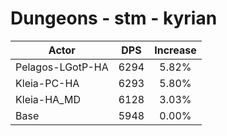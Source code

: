 # Dungeons - stm - kyrian
| Actor | DPS | Increase |
|---|:---:|:---:|
|Pelagos-LGotP-HA|6294|5.82%|
|Kleia-PC-HA|6293|5.80%|
|Kleia-HA_MD|6128|3.03%|
|Base|5948|0.00%|
